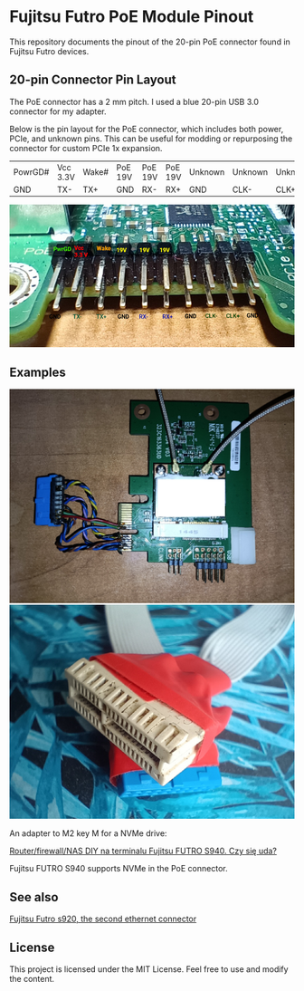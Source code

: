 # Fujitsu Futro PoE Module Pinout

This repository documents the pinout of the 20-pin PoE connector found in Fujitsu Futro devices.

## 20-pin Connector Pin Layout

The PoE connector has a 2 mm pitch. I used a blue 20-pin USB 3.0 connector for my adapter.

Below is the pin layout for the PoE connector, which includes both power, PCIe, and unknown pins. This can be useful for modding or repurposing the connector for custom PCIe 1x expansion.

|   |   |   |   |   |   |   |   |   |   |
|---|---|---|---|---|---|---|---|---|---|
| PowrGD# | Vcc 3.3V | Wake# | PoE 19V | PoE 19V | PoE 19V | Unknown | Unknown | Unknown | Unknown |
| GND     | TX-      | TX+   | GND     | RX-     | RX+     | GND     | CLK-    | CLK+    | GND     |

![Pins of PoE connector](./FutroPOE.jpg?raw=true "Pins of PoE connector")

## Examples

![A test adapter made with a motherboard USB3 connector](./FutroUSB3Connector.jpg?raw=true "A test adapter made with a motherboard USB3 connector")
![An adapter to PCIe 1x connector](./Adapter2PCIe1x.jpg?raw=true "An adapter to PCIe 1x connector")

An adapter to M2 key M for a NVMe drive:

[Router/firewall/NAS DIY na terminalu Fujitsu FUTRO S940. Czy się uda?](https://eko.one.pl/forum/viewtopic.php?pid=312550#p312550)

Fujitsu FUTRO S940 supports NVMe in the PoE connector.

## See also
[Fujitsu Futro s920, the second ethernet connector](https://github.com/Krysio/Fujitsu-Futro-s920-second-ethernet)

## License
This project is licensed under the MIT License. Feel free to use and modify the content.
